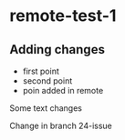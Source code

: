 # remote-test-1

## Adding changes

* first point
* second point
* poin added in remote

Some text changes

Change in branch 24-issue
